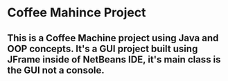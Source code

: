 # Coffee Mahince Project
## This is a Coffee Machine project using Java and OOP concepts. It's a GUI project built using JFrame inside of NetBeans IDE, it's main class is the GUI not a console.

